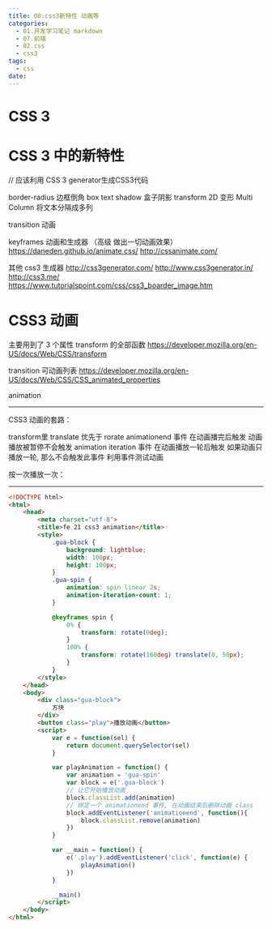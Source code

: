 ```yaml
---
title: 08.css3新特性 动画等
categories:
  - 01.开发学习笔记 markdown
  - 07.前端
  - 02.css
  - css3
tags:
  - css
date:
---
```


# CSS 3

# CSS 3 中的新特性
// 应该利用 CSS 3 generator生成CSS3代码

border-radius 边框倒角
box text shadow 盒子阴影
transform   2D 变形
Multi Column 将文本分隔成多列

transition 动画


keyframes 动画和生成器  （高级 做出一切动画效果）
https://daneden.github.io/animate.css/
http://cssanimate.com/


其他 css3 生成器
http://css3generator.com/
http://www.css3generator.in/
http://css3.me/
https://www.tutorialspoint.com/css/css3_boarder_image.htm




# CSS3 动画
主要用到了 3 个属性
transform 的全部函数
https://developer.mozilla.org/en-US/docs/Web/CSS/transform

transition 可动画列表
https://developer.mozilla.org/en-US/docs/Web/CSS/CSS_animated_properties

animation

------------------

CSS3 动画的套路：

transform里 translate 优先于 rorate
animationend 事件
    在动画播完后触发
    动画播放被暂停不会触发
animation iteration 事件
    在动画播放一轮后触发
    如果动画只播放一轮, 那么不会触发此事件
利用事件测试动画


按一次播放一次：

------------------


```html
<!DOCTYPE html>
<html>
    <head>
        <meta charset="utf-8">
        <title>fe 21 css3 animation</title>
        <style>
            .gua-block {
                background: lightblue;
                width: 100px;
                height: 100px;
            }
            .gua-spin {
                animation: spin linear 2s;
                animation-iteration-count: 1;
            }

            @keyframes spin {
                0% {
                    transform: rotate(0deg);
                }
                100% {
                    transform: rotate(160deg) translate(0, 50px);
                }
            }
        </style>
    </head>
    <body>
        <div class="gua-block">
            方块
        </div>
        <button class="play">播放动画</button>
        <script>
            var e = function(sel) {
                return document.querySelector(sel)
            }

            var playAnimation = function() {
                var animation = 'gua-spin'
                var block = e('.gua-block')
                // 让它开始播放动画
                block.classList.add(animation)
                // 绑定一个 animationend 事件, 在动画结束后删除动画 class
                block.addEventListener('animationend', function(){
                    block.classList.remove(animation)
                })
            }

            var __main = function() {
                e('.play').addEventListener('click', function(e) {
                    playAnimation()
                })
            }

            __main()
        </script>
    </body>
</html>
```